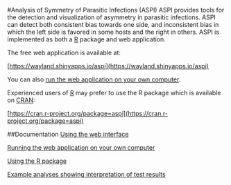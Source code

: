 #Analysis of Symmetry of Parasitic Infections (ASPI)
ASPI provides tools for the detection and visualization of asymmetry in parasitic infections. ASPI can detect both consistent bias towards one side, and inconsistent bias in which the left side is favored in some hosts and the right in others. ASPI is implemented as both a [R](http://www.r-project.org) package and web application.

The free web application is available at:

[https://wayland.shinyapps.io/aspi](https://wayland.shinyapps.io/aspi)

You can also [run the web application on your own computer](https://github.com/WaylandM/aspi/blob/master/doc/running_locally.md).

Experienced users of [R](http://www.r-project.org) may prefer to use the R package which is available on [CRAN](https://cran.r-project.org):

[https://cran.r-project.org/package=aspi](https://cran.r-project.org/package=aspi)



##Documentation
[Using the web interface](https://github.com/WaylandM/aspi/blob/master/doc/gui.md)

[Running the web application on your own computer](https://github.com/WaylandM/aspi/blob/master/doc/running_locally.md)

[Using the R package](https://github.com/WaylandM/aspi/blob/master/doc/using_R_package.md)

[Example analyses showing interpretation of test results](https://github.com/WaylandM/aspi/blob/master/doc/examples.md)
